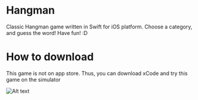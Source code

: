 # Hangman
Classic Hangman game written in Swift for iOS platform. Choose a category, and guess the word!
Have fun! :D 

# How to download
This game is not on app store. Thus, you can download xCode and try this game on the simulator

![Alt text](/Users/quang/Desktop/IMG_0435.jpg/raw=true "Play Scene")
